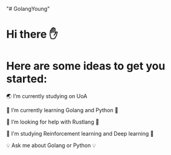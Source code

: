 "# GolangYoung"  
# Hi there :raised_hand:
# Here are some ideas to get you started:
:earth_asia: I’m currently studying on UoA
  
:snake: I’m currently learning Golang and Python :snake:
  
:evergreen_tree:  I’m looking for help with Rustlang :evergreen_tree:
  
:musical_note: I'm studying Reinforcement learning and Deep learning :musical_note:
  
:bulb: Ask me about Golang or Python :bulb:
